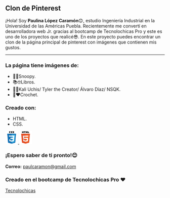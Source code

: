 ## Clon de Pinterest 
¡Hola! Soy **Paulina López Caramón**😊, estudio Ingeniería Industrial en la Universidad de las Américas Puebla. Recientemente me convertí en desarrolladora web Jr. gracias al bootcamp de Tecnolochicas Pro y este es uno de los proyectos que realicé😎. En este proyecto puedes encontrar un clon de la página principal de pinterest con imágenes que contienen mis gustos. 
______
### La página tiene imágenes de:

- 🐶💟Snoopy.
- 📚🤓Libros.
- 🎵🎶Kali Uchis/ Tyler the Creator/ Álvaro Díaz/ NSQK.
- 🧶♥️Crochet.

### Creado con:
- HTML.
- CSS.

<a href="https://www.w3schools.com/css/" target="_blank"> <img src="https://raw.githubusercontent.com/devicons/devicon/master/icons/css3/css3-original-wordmark.svg" alt="css3" width="40" height="40"/> </a>
    <a href="https://www.w3.org/html/" target="_blank"> <img src="https://raw.githubusercontent.com/devicons/devicon/master/icons/html5/html5-original-wordmark.svg" alt="html5" width="40" height="40"/> </a>

### ¡Espero saber de ti pronto!😊
**Correo:**
[paulcaramon@gmail.com](mailto:paulcaramon@gmail.com)

### Creado en el bootcamp de Tecnolochicas Pro ♥️
[Tecnolochicas](https://tecnolochicas.mx)

